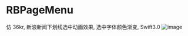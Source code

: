 # RBPageMenu
仿 36kr, 新浪新闻下划线选中动画效果, 选中字体颜色渐变, Swift3.0
![image](https://github.com/robinccer/RBPageMenu/raw/master/ezgif.com-resize.gif)
